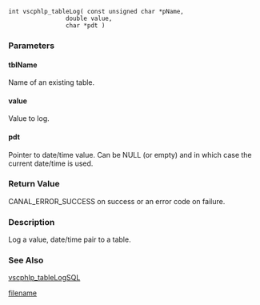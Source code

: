 


```clike
int vscphlp_tableLog( const unsigned char *pName, 
                double value, 
                char *pdt )
```

### Parameters

#### tblName
Name of an existing table.

#### value
Value to log.

#### pdt
Pointer to date/time value. Can be NULL (or empty) and in which case the current date/time is used.

### Return Value
CANAL_ERROR_SUCCESS on success or an error code on failure. 

### Description
Log a value, date/time pair to a table. 


### See Also
[vscphlp_tableLogSQL](vscphlp_tablelogsql.md)



[filename](./bottom_copyright.md ':include')